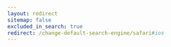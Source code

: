 ```yaml
---
layout: redirect
sitemap: false
excluded_in_search: true
redirect: /change-default-search-engine/safari#ios
---
```

